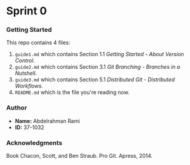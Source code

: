 # Sprint 0

### Getting Started
This repo contains 4 files:
1. `guide1.md` which contains Section 1.1 *Getting Started - About Version Control*.
1. `guide2.md` which contains Section 3.1 *Git Branching - Branches in a Nutshell*.
1. `guide3.md` which contains Section 5.1 *Distributed Git - Distributed Workflows*.
1. `README.md` which is the file you're reading now.

### Author
* **Name:** Abdelrahman Rami
* **ID:** 37-1032

### Acknowledgments
Book Chacon, Scott, and Ben Straub. Pro Git. Apress, 2014.